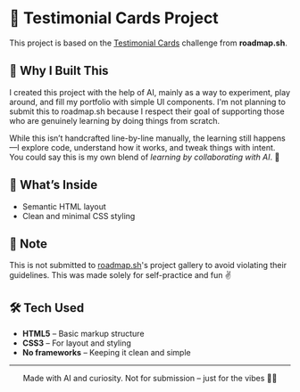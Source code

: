<h1>💬 Testimonial Cards Project</h1>

<p>This project is based on the <a href="https://roadmap.sh/projects/testimonial-cards" target="_blank">Testimonial Cards</a> challenge from <strong>roadmap.sh</strong>.</p>

<h2>🤖 Why I Built This</h2>
<p>
  I created this project with the help of AI, mainly as a way to experiment, play around, and fill my portfolio with simple UI components.
  I'm not planning to submit this to roadmap.sh because I respect their goal of supporting those who are genuinely learning by doing things from scratch.
</p>
<p>
  While this isn’t handcrafted line-by-line manually, the learning still happens—I explore code, understand how it works, and tweak things with intent. 
  You could say this is my own blend of <em>learning by collaborating with AI</em>. 🤝
</p>

<h2>🧱 What’s Inside</h2>
<ul>
  <li>Semantic HTML layout</li>
  <li>Clean and minimal CSS styling</li>
</ul>

<h2>📌 Note</h2>
<p>This is not submitted to <a href="https://roadmap.sh" target="_blank">roadmap.sh</a>'s project gallery to avoid violating their guidelines. This was made solely for self-practice and fun ✌️</p>

<h2>🛠 Tech Used</h2>
<ul>
  <li><strong>HTML5</strong> – Basic markup structure</li>
  <li><strong>CSS3</strong> – For layout and styling</li>
  <li><strong>No frameworks</strong> – Keeping it clean and simple</li>
</ul>

<hr>

<p align="center">Made with AI and curiosity. Not for submission – just for the vibes 🔧🧠</p>
